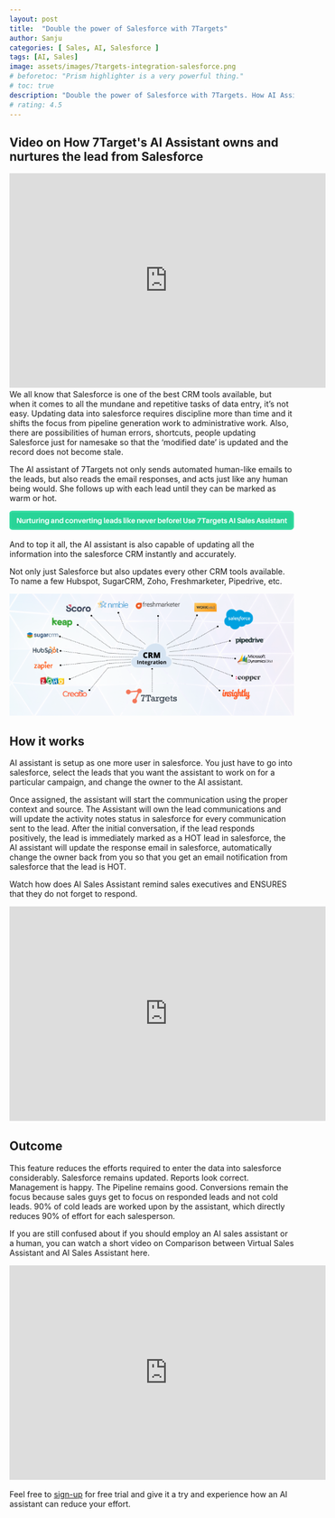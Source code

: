 ```yaml
---
layout: post
title:  "Double the power of Salesforce with 7Targets"
author: Sanju
categories: [ Sales, AI, Salesforce ]
tags: [AI, Sales]
image: assets/images/7targets-integration-salesforce.png
# beforetoc: "Prism highlighter is a very powerful thing."
# toc: true
description: "Double the power of Salesforce with 7Targets. How AI Assistant engages leads and updates Salesforce automatically and its advantages."
# rating: 4.5
---
```

## Video on How 7Target's AI Assistant owns and nurtures the lead from Salesforce 
<div class="video-container">
    <iframe src="https://www.youtube.com/embed/OJUD5ufvHkQ" height="380" width="560" 
    allow="autoplay; encrypted-media"
    frameborder="0">
    </iframe>
</div>
We all know that Salesforce is one of the best CRM tools available, but when it comes to all the mundane and repetitive tasks of data entry, it’s not easy. Updating data into salesforce requires discipline more than time and it shifts the focus from pipeline generation work to administrative work. Also, there are possibilities of human errors, shortcuts, people updating Salesforce just for namesake so that the ‘modified date’ is updated and the record does not become stale.

The AI assistant of 7Targets not only sends automated human-like emails to the leads, but also reads the email responses, and acts just like any human being would. She follows up with each lead until they can be marked as warm or hot. 

[![image](../assets/images/Converting-leads-using-7Targets-AI-Sales-Assistant.png)](https://blog.7targets.ai/nurturing-and-converting-leads-like-never-before-use-7targets-ai-sales-assistant/)

And to top it all, the AI assistant is also capable of updating all the information into the salesforce CRM instantly and accurately.

Not only just Salesforce but also updates every other CRM tools available. To name a few Hubspot, SugarCRM, Zoho, Freshmarketer, Pipedrive, etc.

![image](../assets/images/7targets-all-integrations.png)

## How it works
AI assistant is setup as one more user in salesforce. You just have to go into salesforce, select the leads that you want the assistant to work on for a particular campaign, and change the owner to the AI assistant.

Once assigned, the assistant will start the communication using the proper context and source. The Assistant will own the lead communications and will update the activity notes status in salesforce for every communication sent to the lead. After the initial conversation, if the lead responds positively, the lead is immediately marked as a HOT lead in salesforce, the AI assistant will update the response email in salesforce, automatically change the owner back from you so that you get an email notification from salesforce that the lead is HOT.

Watch how does AI Sales Assistant remind sales executives and ENSURES that they do not forget to respond. 

<div class="video-container">
    <iframe src="https://www.youtube.com/embed/bkjCyfOkfgc" height="380" width="560" 
    allow="autoplay; encrypted-media"
    frameborder="0">
    </iframe>
</div>

## Outcome
This feature reduces the efforts required to enter the data into salesforce considerably. Salesforce remains updated. Reports look correct. Management is happy. The Pipeline remains good. Conversions remain the focus because sales guys get to focus on responded leads and not cold leads. 90% of cold leads are worked upon by the assistant, which directly reduces 90% of effort for each salesperson. 

If you are still confused about if you should employ an AI sales assistant or a human, you can watch a short video on Comparison between Virtual Sales Assistant and AI Sales Assistant here.

<div class="video-container">
    <iframe src="https://www.youtube.com/embed/jlJON5LTUas" height="380" width="560" 
    allow="autoplay; encrypted-media"
    frameborder="0">
    </iframe>
</div>

Feel free to [sign-up](https://7targets.ai/sign-up.html?utm_medium=AI-assist-as-SF-user&utm_source=7tsblogs) for free trial and give it a try and experience how an AI assistant can reduce your effort.